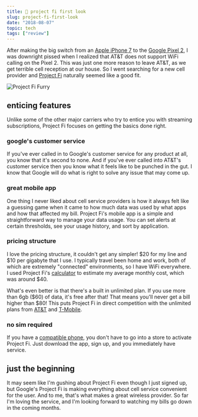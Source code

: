 ```yaml
---
title: 📱 project fi first look
slug: project-fi-first-look
date: "2018-08-07"
topic: tech
tags: ["review"]
---
```


After making the big switch from an [Apple iPhone 7][iphone] to the [Google Pixel 2][pixel], I was downright pissed when I realized that AT&T does not support WiFi calling on the Pixel 2. This was just one more reason to leave AT&T, as we get terrible cell reception at our house. So I went searching for a new cell provider and [Project Fi][project-fi] naturally seemed like a good fit.

![Project Fi Furry][furry]

## enticing features

Unlike some of the other major carriers who try to entice you with streaming subscriptions, Project Fi focuses on getting the basics done right.

### google's customer service

If you've ever called in to Google's customer service for any product at all, you know that it's second to none. And if you've ever called into AT&T's customer service then you know what it feels like to be punched in the gut. I know that Google will do what is right to solve any issue that may come up.

### great mobile app

One thing I never liked about cell service providers is how it always felt like a guessing game when it came to how much data was used by what apps and how that affected my bill. Project Fi's mobile app is a simple and straightforward way to manage your data usage. You can set alerts at certain thresholds, see your usage history, and sort by application.

### pricing structure

I love the pricing structure, it couldn't get any simpler! $20 for my line and $10 per gigabyte that I use. I typically travel been home and work, both of which are extremely "connected" environments, so I have WiFi everywhere. I used Project Fi's [calculator][calculator] to estimate my average monthly cost, which was around \$40.

What's even better is that there's a built in unlimited plan. If you use more than 6gb ($60) of data, it's free after that! That means you'll never get a bill higher than $80! This puts Project Fi in direct competition with the unlimited plans from [AT&T][att] and [T-Mobile][tmobile].

### no sim required

If you have a [compatible phone][phones], you don't have to go into a store to activate Project Fi. Just download the app, sign up, and you immediately have service.

## just the beginning

It may seem like I'm gushing about Project Fi even though I just signed up, but Google's Project Fi is making everything about cell service convenient for the user. And to me, that's what makes a great wireless provider. So far I'm loving the service, and I'm looking forward to watching my bills go down in the coming months.

[iphone]: https://www.apple.com/shop/buy-iphone/iphone-7
[pixel]: https://store.google.com/us/product/pixel_2
[project-fi]: https://fi.google.com/about/
[furry]: https://res.cloudinary.com/bradgarropy/image/upload/bradgarropy.com/posts/project-fi-furry.jpg
[calculator]: https://fi.google.com/about/plan/#calculator
[att]: https://www.att.com/plans/unlimited-data-plans.html/#dmgUnlimited--packages
[tmobile]: https://www.t-mobile.com/cell-phone-plans/#plans
[phones]: https://fi.google.com/about/phones/#compare
